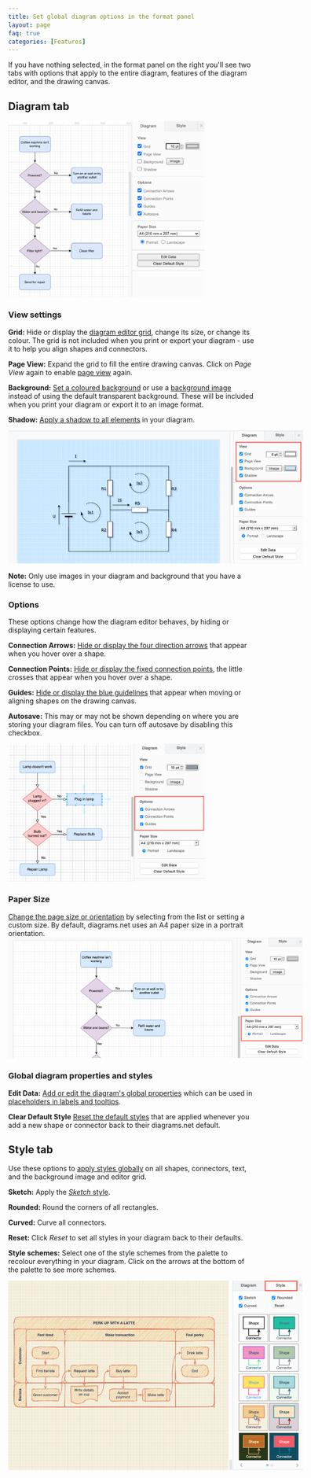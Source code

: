 ```yaml
---
title: Set global diagram options in the format panel
layout: page
faq: true
categories: [Features]
---
```


If you have nothing selected, in the format panel on the right you'll see two tabs with options that apply to the entire diagram, features of the diagram editor, and the drawing canvas.

## Diagram tab

<img src="/assets/img/blog/diagram-options.png" style="width=100%;max-width:400px;height:auto;" alt="The page and drawing canvas options available in diagrams.net">   

### View settings

**Grid:** Hide or display the [diagram editor grid](/doc/faq/editor-grid-change.html), change its size, or change its colour. The grid is not included when you print or export your diagram - use it to help you align shapes and connectors.

**Page View:** Expand the grid to fill the entire drawing canvas. Click on _Page View_ again to enable [page view](/doc/faq/editor-page-view.html) again.

**Background:** [Set a coloured background](/doc/faq/background-colour.html) or use a [background image](/doc/faq/background-image.html) instead of using the default transparent background. These will be included when you print your diagram or export it to an image format.

**Shadow:** [Apply a shadow to all elements](/doc/faq/shadow-add.html) in your diagram. 

<img src="/assets/img/blog/diagram-tab-view-settings.png" style="width=100%;max-width:600px;height:auto;" alt="Set a different grid, diagram background and more via the Diagram tab in the format panel">   

**Note:** Only use images in your diagram and background that you have a license to use.

### Options

These options change how the diagram editor behaves, by hiding or displaying certain features. 

**Connection Arrows:** [Hide or display the four direction arrows](/doc/faq/connection-arrows-hide.html) that appear when you hover over a shape.

**Connection Points:** [Hide or display the fixed connection points](/doc/faq/connection-point-hide.html), the little crosses that appear when you hover over a shape.

**Guides:** [Hide or display the blue guidelines](/doc/faq/guides-hide-display.html) that appear when moving or aligning shapes on the drawing canvas.

**Autosave:** This may or may not be shown depending on where you are storing your diagram files. You can turn off autosave by disabling this checkbox.

<img src="/assets/img/blog/diagram-tab-options.png" style="width=100%;max-width:400px;height:auto;" alt="The Options in the Diagram tab change how the editor behaves"> 

### Paper Size

[Change the page size or orientation](/doc/faq/page-size-orientation.html) by selecting from the list or setting a custom size. By default, diagrams.net uses an A4 paper size in a portrait orientation. 
<br /><img src="/assets/img/blog/format-panel-page-size-orientation.png" style="width=100%;max-width:600px;height:auto;" alt="Change the page size and orientation in the format panel when nothing in your diagram is selected">

### Global diagram properties and styles

**Edit Data:** [Add or edit the diagram's global properties](/doc/faq/global-custom-properties) which can be used in [placeholders in labels and tooltips](/blog/placeholders.html).

**Clear Default Style** [Reset the default styles](/) that are applied whenever you add a new shape or connector back to their diagrams.net default.

## Style tab

Use these options to [apply styles globally](/doc/faq/global-style.html) on all shapes, connectors, text, and the background image and editor grid.

**Sketch:** Apply the [_Sketch_ style](/blog/rough-style.html).

**Rounded:** Round the corners of all rectangles.

**Curved:** Curve all connectors.

**Reset:** Click _Reset_ to set all styles in your diagram back to their defaults.

**Style schemes:** Select one of the style schemes from the palette to recolour everything in your diagram. Click on the arrows at the bottom of the palette to see more schemes.

<img src="/assets/img/blog/diagram-style-templates.png" style="width=100%;max-width:600px;height:auto;" alt="Update the style of your diagram's background, shapes and connectors in one step">

